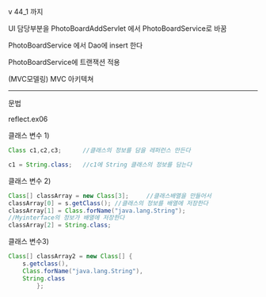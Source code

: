 v 44_1 까지

UI 담당부분을 PhotoBoardAddServlet 에서 PhotoBoardService로 바꿈

PhotoBoardService 에서 Dao에 insert 한다 

PhotoBoardService에 트랜잭션 적용

(MVC모델링) MVC 아키텍쳐 

---

문법 

reflect.ex06 



클래스 변수  1)

```java
Class c1,c2,c3;      //클래스의 정보를 담을 레퍼런스 만든다

c1 = String.class;   //c1에 String 클래스의 정보를 담는다
```

클래스 변수 2)

```java
Class[] classArray = new Class[3];     //클래스배열을 만들어서
classArray[0] = s.getClass(); //클래스의 정보를 배열에 저장한다
classArray[1] = Class.forName("java.lang.String");
//Myinterface의 정보가 배열에 저장한다
classArray[2] = String.class; 
```

클래스 변수3)

```java
Class[] classArray2 = new Class[] {
    s.getclass(),
    Class.forName("java.lang.String"),
    String.class
        };
```

